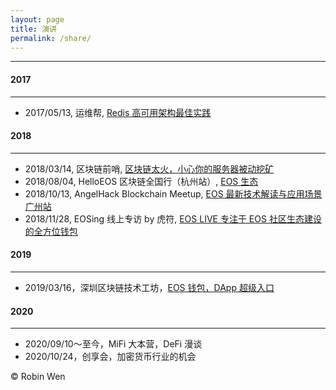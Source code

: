 ```yaml
---
layout: page
title: 演讲
permalink: /share/
---
```


***

#### 2017
***

* 2017/05/13, 运维帮, [Redis 高可用架构最佳实践](https://git.io/v5Aki)

#### 2018
***

* 2018/03/14, 区块链前哨, [区块链太火，小心你的服务器被动挖矿](https://dbarobin.com/2018/03/08/blockchain-crack-mining)
* 2018/08/04, HelloEOS 区块链全国行（杭州站）, [EOS 生态](https://mp.weixin.qq.com/s/ZWg7c6kDoyHMzVuPeO9FFA)
* 2018/10/13, AngelHack Blockchain Meetup, [EOS 最新技术解读与应用场景广州站](http://www.huodongxing.com/event/6461158351400)
* 2018/11/28, EOSing 线上专访 by 虎符, [EOS LIVE 专注于 EOS 社区生态建设的全方位钱包](https://zhuanlan.zhihu.com/p/51152736)

#### 2019
***

* 2019/03/16，深圳区块链技术工坊，[EOS 钱包，DApp 超级入口](https://git.io/fjvWe)

#### 2020
***

* 2020/09/10～至今，MiFi 大本营，DeFi 漫谈
* 2020/10/24，创享会，加密货币行业的机会

© Robin Wen
